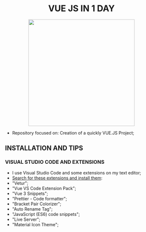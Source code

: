 <h1 align="center"><b>VUE JS IN 1 DAY</b></h1>

<p align="center">
  <img src="https://raw.githubusercontent.com/jvlessa/VUE JS in 1 day/main/media/repo_logo.png" width="350">
</p>

- Repository focused on: Creation of a quickly VUE.JS Project;
 
## INSTALLATION AND TIPS
### VISUAL STUDIO CODE AND EXTENSIONS
- I use Visual Studio Code and some extensions on my text editor;
- <u>Search for these extensions and install them</u>:
- "Vetur";
- "Vue VS Code Extension Pack";
- "Vue 3 Snippets";
- "Prettier - Code formatter";
- "Bracket Pair Colorizer";
- "Auto Rename Tag";
- "JavaScript (ES6) code snippets";
- "Live Server";
- "Material Icon Theme";